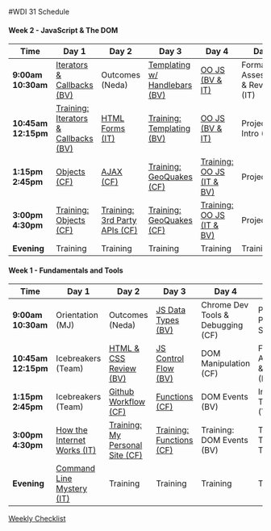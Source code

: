 #WDI 31 Schedule

#### Week 2 - JavaScript & The DOM

 Time | Day 1 |  Day 2 | Day 3| Day 4 | Day 5|
----- | ----- | ------ | ---- | ----- | ---- |
 **9:00am <br> 10:30am** | [Iterators & Callbacks (BV) ][2-1A] |  Outcomes (Neda) | [Templating w/ Handlebars (BV)][2-3A] | [OO JS (BV & IT)][2-4A] | Formative Assessment & Review (IT)
 **10:45am <br> 12:15pm** | [Training: Iterators & Callbacks (BV) ][2-1B] | [HTML Forms (IT)][2-2B] | [Training: Templating (BV)][2-3B] | [OO JS (BV & IT)][2-4B] | Project 0 Intro (BV) 
 **1:15pm <br> 2:45pm** | [Objects (CF)][2-1C] |  [AJAX (CF)][2-2C] | [Training: GeoQuakes (CF) ][2-3C] | [Training: OO JS (IT & BV)][2-4C] | Project 0
**3:00pm <br> 4:30pm** | [Training: Objects (CF)][2-1D] | [Training: 3rd Party APIs (CF)][2-2D] | [Training: GeoQuakes (CF)][2-3D] | [Training: OO JS (IT & BV) ][2-4D] | Project 0     
**Evening** | Training | Training | Training  | Training | Training

[2-1A]: # "..."
[2-1B]: # "..."
[2-1C]: # "..."
[2-1D]: # "..."
[2-1E]: # "..."

[2-2A]: # "..."
[2-2B]: # "..."
[2-2C]: # "..."
[2-2D]: # "..."

[2-3A]: # "..."
[2-3B]: # "..."
[2-3C]: # "..."
[2-3D]: # "..."

[2-4A]: # "..."
[2-4B]: # "..."
[2-4C]: # "..."
[2-4D]: # "..."

[2-5A]: # "..."
[2-5B]: # "..."
[2-5C]: # "..."
[2-5D]: # "..."

#### Week 1 - Fundamentals and Tools

 Time | Day 1 |  Day 2 | Day 3| Day 4 | Day 5|
----- | ----- | ------ | ---- | ----- | ---- |
 **9:00am <br> 10:30am** | Orientation (MJ) |  Outcomes (Neda) | [JS Data Types (BV)][1-3A] | Chrome Dev Tools & Debugging (CF) | Personal Projects Show & Tell
 **10:45am <br> 12:15pm** | Icebreakers (Team) | [HTML & CSS Review (BV)][1-2B] | [JS Control Flow (BV)][1-3B] | DOM Manipulation (CF) | Formative Assessment & Review (IT)
 **1:15pm <br> 2:45pm** | Icebreakers (Team) |  [Github Workflow (CF)][1-2C] | [Functions (CF)][1-3C] | DOM Events (BV) | Intro Tic Tac Toe (Team)
**3:00pm <br> 4:30pm** | [How the Internet Works (IT)][1-1D] | [Training: My Personal Site (CF)][1-2D] | [Training: Functions (CF)][1-3D] | Training: DOM Events (BV) | Training: Tic-Tac-Toe (Team)       
**Evening** | [Command Line Mystery (IT)][1-1E] | Training | Training  | Training | Training


[1-1A]: # "..."
[1-1B]: # "..."
[1-1C]: # "..."
[1-1D]: https://github.com/sf-wdi-31/how-the-internet-works "How the Internet Works"
[1-1E]: https://github.com/sf-wdi-31/clmystery "Command Line Mystery"

[1-2A]: # "..."
[1-2B]: https://github.com/sf-wdi-31/html-css-review "..."
[1-2C]: https://github.com/sf-wdi-31/git-github "..."
[1-2D]: https://github.com/sf-wdi-31/personal-portfolio "..."

[1-3A]: https://github.com/sf-wdi-31/js-data-types "..."
[1-3B]: https://github.com/sf-wdi-31/js-control-flow "..."
[1-3C]: https://github.com/sf-wdi-31/js-functions "..."
[1-3D]: https://github.com/sf-wdi-31/functions-training "..."

[1-4A]: # "..."
[1-4B]: # "..."
[1-4C]: # "..."
[1-4D]: # "..."

[1-5A]: # "..."
[1-5B]: # "..."
[1-5C]: # "..."
[1-5D]: # "..."

[Weekly Checklist](https://gist.github.com/iliastsangaris/06075d30e594630c95ee2b46ea35ec13)
